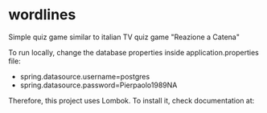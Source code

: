 # wordlines
Simple quiz game similar to italian TV quiz game "Reazione a Catena"

To run locally, change the database properties inside application.properties file:
<ul>
  <li>
    spring.datasource.username=postgres
  </li>
  <li>
    spring.datasource.password=Pierpaolo1989NA
  </li>
</ul>

Therefore, this project uses Lombok. To install it, check documentation at:

